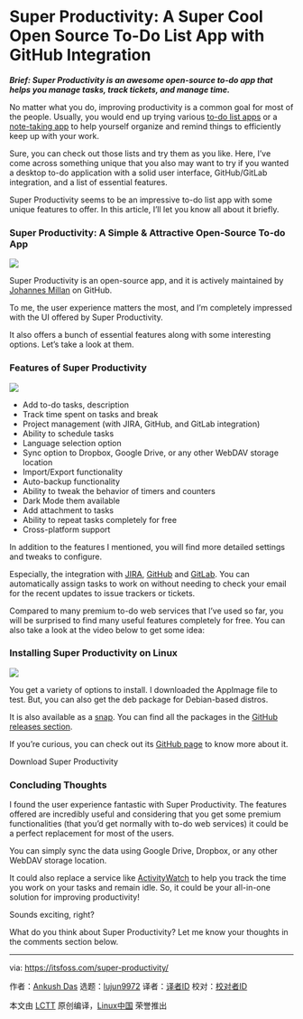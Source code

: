 [#]: collector: (lujun9972)
[#]: translator: (wxy)
[#]: reviewer: ( )
[#]: publisher: ( )
[#]: url: ( )
[#]: subject: (Super Productivity: A Super Cool Open Source To-Do List App with GitHub Integration)
[#]: via: (https://itsfoss.com/super-productivity/)
[#]: author: (Ankush Das https://itsfoss.com/author/ankush/)

Super Productivity: A Super Cool Open Source To-Do List App with GitHub Integration
======

_**Brief: Super Productivity is an awesome open-source to-do app that helps you manage tasks, track tickets, and manage time.**_

No matter what you do, improving productivity is a common goal for most of the people. Usually, you would end up trying various [to-do list apps][1] or a [note-taking app][2] to help yourself organize and remind things to efficiently keep up with your work.

Sure, you can check out those lists and try them as you like. Here, I’ve come across something unique that you also may want to try if you wanted a desktop to-do application with a solid user interface, GitHub/GitLab integration, and a list of essential features.

Super Productivity seems to be an impressive to-do list app with some unique features to offer. In this article, I’ll let you know all about it briefly.

### Super Productivity: A Simple &amp; Attractive Open-Source To-do App

![][3]

Super Productivity is an open-source app, and it is actively maintained by [Johannes Millan][4] on GitHub.

To me, the user experience matters the most, and I’m completely impressed with the UI offered by Super Productivity.

It also offers a bunch of essential features along with some interesting options. Let’s take a look at them.

### Features of Super Productivity

![][5]

  * Add to-do tasks, description
  * Track time spent on tasks and break
  * Project management (with JIRA, GitHub, and GitLab integration)
  * Ability to schedule tasks
  * Language selection option
  * Sync option to Dropbox, Google Drive, or any other WebDAV storage location
  * Import/Export functionality
  * Auto-backup functionality
  * Ability to tweak the behavior of timers and counters
  * Dark Mode them available
  * Add attachment to tasks
  * Ability to repeat tasks completely for free
  * Cross-platform support



In addition to the features I mentioned, you will find more detailed settings and tweaks to configure.

Especially, the integration with [JIRA][6], [GitHub][7] and [GitL][8][ab][8]. You can automatically assign tasks to work on without needing to check your email for the recent updates to issue trackers or tickets.

Compared to many premium to-do web services that I’ve used so far, you will be surprised to find many useful features completely for free. You can also take a look at the video below to get some idea:

### Installing Super Productivity on Linux

![][9]

You get a variety of options to install. I downloaded the AppImage file to test. But, you can also get the deb package for Debian-based distros.

It is also available as a [snap][10]. You can find all the packages in the [GitHub releases section][11].

If you’re curious, you can check out its [GitHub page][12] to know more about it.

Download Super Productivity

### Concluding Thoughts

I found the user experience fantastic with Super Productivity. The features offered are incredibly useful and considering that you get some premium functionalities (that you’d get normally with to-do web services) it could be a perfect replacement for most of the users.

You can simply sync the data using Google Drive, Dropbox, or any other WebDAV storage location.

It could also replace a service like [ActivityWatch][13] to help you track the time you work on your tasks and remain idle. So, it could be your all-in-one solution for improving productivity!

Sounds exciting, right?

What do you think about Super Productivity? Let me know your thoughts in the comments section below.

--------------------------------------------------------------------------------

via: https://itsfoss.com/super-productivity/

作者：[Ankush Das][a]
选题：[lujun9972][b]
译者：[译者ID](https://github.com/译者ID)
校对：[校对者ID](https://github.com/校对者ID)

本文由 [LCTT](https://github.com/LCTT/TranslateProject) 原创编译，[Linux中国](https://linux.cn/) 荣誉推出

[a]: https://itsfoss.com/author/ankush/
[b]: https://github.com/lujun9972
[1]: https://itsfoss.com/to-do-list-apps-linux/
[2]: https://itsfoss.com/note-taking-apps-linux/
[3]: https://i2.wp.com/itsfoss.com/wp-content/uploads/2021/01/super-productivity.jpg?resize=800%2C569&ssl=1
[4]: https://github.com/johannesjo
[5]: https://i1.wp.com/itsfoss.com/wp-content/uploads/2021/01/super-productivity-2.jpg?resize=800%2C575&ssl=1
[6]: https://www.atlassian.com/software/jira
[7]: https://github.com/
[8]: https://about.gitlab.com
[9]: https://i0.wp.com/itsfoss.com/wp-content/uploads/2021/01/super-productivity-1.jpg?resize=800%2C574&ssl=1
[10]: https://snapcraft.io/superproductivity
[11]: https://github.com/johannesjo/super-productivity/releases
[12]: https://github.com/johannesjo/super-productivity
[13]: https://itsfoss.com/activitywatch/
